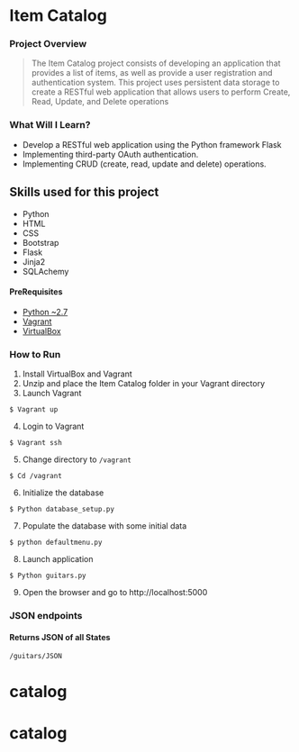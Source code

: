 # Item Catalog
### Project Overview
> The Item Catalog project consists of developing an application that provides a list of items, as well as provide a user registration and authentication system. This project uses persistent data storage to create a RESTful web application that allows users to perform Create, Read, Update, and Delete operations

### What Will I Learn?
  * Develop a RESTful web application using the Python framework Flask
  * Implementing third-party OAuth authentication.
  * Implementing CRUD (create, read, update and delete) operations.

## Skills used for this project
- Python
- HTML
- CSS
- Bootstrap
- Flask
- Jinja2
- SQLAchemy

#### PreRequisites
  * [Python ~2.7](https://www.python.org/)
  * [Vagrant](https://www.vagrantup.com/)
  * [VirtualBox](https://www.virtualbox.org/)
  
<!-- #### Setup Project:
  1. Install Vagrant and VirtualBox
  2. Download or Clone [fullstack-nanodegree-vm](https://github.com/udacity/fullstack-nanodegree-vm) repository.
  3. Find the catalog folder and replace it with the content of this current repository, by either downloading or cloning it from
  [Here](https://github.com/satheeshg/itemcatalog). -->

### How to Run
1. Install VirtualBox and Vagrant
2. Unzip and place the Item Catalog folder in your Vagrant directory
3. Launch Vagrant
```
$ Vagrant up 
```
4. Login to Vagrant
```
$ Vagrant ssh
```
5. Change directory to `/vagrant`
```
$ Cd /vagrant
```
6. Initialize the database
```
$ Python database_setup.py
```
7. Populate the database with some initial data
```
$ python defaultmenu.py
```
8. Launch application
```
$ Python guitars.py
```
9. Open the browser and go to http://localhost:5000

### JSON endpoints
#### Returns JSON of all States

```
/guitars/JSON
```



# catalog
# catalog
